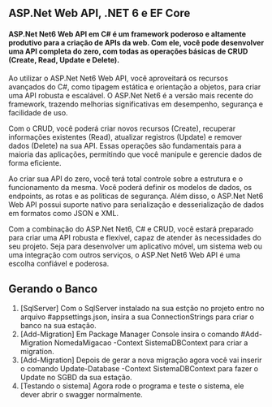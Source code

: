 ## ASP.Net Web API, .NET 6 e EF Core

#### ASP.Net Net6 Web API em C# é um framework poderoso e altamente produtivo para a criação de APIs da web. Com ele, você pode desenvolver uma API completa do zero, com todas as operações básicas de CRUD (Create, Read, Update e Delete).

Ao utilizar o ASP.Net Net6 Web API, você aproveitará os recursos avançados do C#, como tipagem estática e orientação a objetos, para criar uma API robusta e escalável. O ASP.Net Net6 é a versão mais recente do framework, trazendo melhorias significativas em desempenho, segurança e facilidade de uso.

Com o CRUD, você poderá criar novos recursos (Create), recuperar informações existentes (Read), atualizar registros (Update) e remover dados (Delete) na sua API. Essas operações são fundamentais para a maioria das aplicações, permitindo que você manipule e gerencie dados de forma eficiente.

Ao criar sua API do zero, você terá total controle sobre a estrutura e o funcionamento da mesma. Você poderá definir os modelos de dados, os endpoints, as rotas e as políticas de segurança. Além disso, o ASP.Net Net6 Web API possui suporte nativo para serialização e desserialização de dados em formatos como JSON e XML.

Com a combinação do ASP.Net Net6, C# e CRUD, você estará preparado para criar uma API robusta e flexível, capaz de atender às necessidades do seu projeto. Seja para desenvolver um aplicativo móvel, um sistema web ou uma integração com outros serviços, o ASP.Net Net6 Web API é uma escolha confiável e poderosa.

## Gerando o Banco

1. [SqlServer] Com o SqlServer instalado na sua estção no projeto entro no arquivo #appsettings.json, insira a sua ConnectionStrings para criar o banco na sua estação.
1. [Add-Migration] Em Package Manager Console insira o comando #Add-Migration NomedaMigacao -Context SistemaDBContext para criar a migration.
2. [Add-Migration] Depois de gerar a nova migração agora você vai inserir o comando Update-Database -Context SistemaDBContext para fazer o Update no SGBD da sua estação.
3. [Testando o sistema] Agora rode o programa e teste o sistema, ele dever abrir o swagger normalmente.
